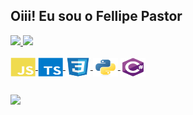 ## Oiii! Eu sou o Fellipe Pastor 
 <div>
  <a href="https://github.com/fellipePastor">
  <img height="180em" src="https://github-readme-stats.vercel.app/api?username=fellipePastor&show_icons=true&theme=dracula&include_all_commits=true&count_private=true"/>
  <img height="180em" src="https://github-readme-stats.vercel.app/api/top-langs/?username=fellipePastor&layout=compact&langs_count=16&theme=dracula"/>
</div>
<div style="display: inline_block"><br>
  <img align="center" alt="Pastor-Js" height="30" width="40" src="https://raw.githubusercontent.com/devicons/devicon/master/icons/javascript/javascript-plain.svg">
  <img align="center" alt="Pastor-Ts" height="30" width="40" src="https://raw.githubusercontent.com/devicons/devicon/master/icons/typescript/typescript-plain.svg">
  <img align="center" alt="Pastor-CSS" height="30" width="40" src="https://raw.githubusercontent.com/devicons/devicon/master/icons/css3/css3-original.svg">
  <img align="center" alt="Pastor-Python" height="30" width="40" src="https://raw.githubusercontent.com/devicons/devicon/master/icons/python/python-original.svg">
  <img align="center" alt="Pastor-Csharp" height="30" width="40" src="https://raw.githubusercontent.com/devicons/devicon/master/icons/csharp/csharp-original.svg">

</div>
  
  ##
 
<div> 
  <a href="https://www.linkedin.com/in/fellipepastor" target="_blank"><img src="https://img.shields.io/badge/-LinkedIn-%230077B5?style=for-the-badge&logo=linkedin&logoColor=white" target="_blank"></a> 

 
</div>
